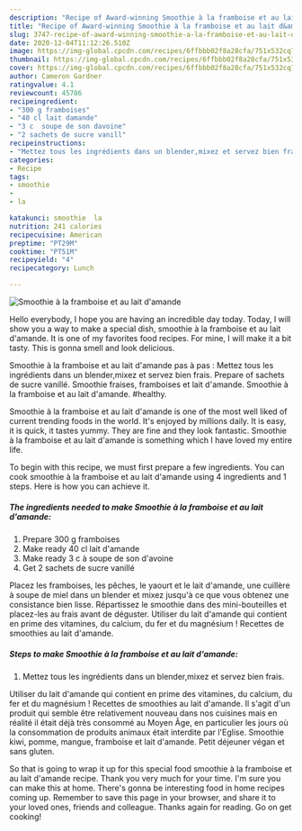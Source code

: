 ```yaml
---
description: "Recipe of Award-winning Smoothie à la framboise et au lait d&amp;#39;amande"
title: "Recipe of Award-winning Smoothie à la framboise et au lait d&amp;#39;amande"
slug: 3747-recipe-of-award-winning-smoothie-a-la-framboise-et-au-lait-d-and-39-amande
date: 2020-12-04T11:12:26.510Z
image: https://img-global.cpcdn.com/recipes/6ffbbb02f8a28cfa/751x532cq70/smoothie-a-la-framboise-et-au-lait-damande-photo-principale-de-la-recette.jpg
thumbnail: https://img-global.cpcdn.com/recipes/6ffbbb02f8a28cfa/751x532cq70/smoothie-a-la-framboise-et-au-lait-damande-photo-principale-de-la-recette.jpg
cover: https://img-global.cpcdn.com/recipes/6ffbbb02f8a28cfa/751x532cq70/smoothie-a-la-framboise-et-au-lait-damande-photo-principale-de-la-recette.jpg
author: Cameron Gardner
ratingvalue: 4.1
reviewcount: 45786
recipeingredient:
- "300 g framboises"
- "40 cl lait damande"
- "3 c  soupe de son davoine"
- "2 sachets de sucre vanill"
recipeinstructions:
- "Mettez tous les ingrédients dans un blender,mixez et servez bien frais."
categories:
- Recipe
tags:
- smoothie
- 
- la

katakunci: smoothie  la 
nutrition: 241 calories
recipecuisine: American
preptime: "PT29M"
cooktime: "PT51M"
recipeyield: "4"
recipecategory: Lunch

---
```



![Smoothie à la framboise et au lait d&#39;amande](https://img-global.cpcdn.com/recipes/6ffbbb02f8a28cfa/751x532cq70/smoothie-a-la-framboise-et-au-lait-damande-photo-principale-de-la-recette.jpg)

Hello everybody, I hope you are having an incredible day today. Today, I will show you a way to make a special dish, smoothie à la framboise et au lait d&#39;amande. It is one of my favorites food recipes. For mine, I will make it a bit tasty. This is gonna smell and look delicious.

Smoothie à la framboise et au lait d&#39;amande pas à pas : Mettez tous les ingrédients dans un blender,mixez et servez bien frais. Prepare of sachets de sucre vanillé. Smoothie fraises, framboises et lait d&#39;amande. Smoothie à la framboise et au lait d&#39;amande. #healthy.

Smoothie à la framboise et au lait d&#39;amande is one of the most well liked of current trending foods in the world. It's enjoyed by millions daily. It is easy, it is quick, it tastes yummy. They are fine and they look fantastic. Smoothie à la framboise et au lait d&#39;amande is something which I have loved my entire life.


To begin with this recipe, we must first prepare a few ingredients. You can cook smoothie à la framboise et au lait d&#39;amande using 4 ingredients and 1 steps. Here is how you can achieve it.

<!--inarticleads1-->

##### The ingredients needed to make Smoothie à la framboise et au lait d&#39;amande:

1. Prepare 300 g framboises
1. Make ready 40 cl lait d&#39;amande
1. Make ready 3 c à soupe de son d&#39;avoine
1. Get 2 sachets de sucre vanillé


Placez les framboises, les pêches, le yaourt et le lait d&#39;amande, une cuillère à soupe de miel dans un blender et mixez jusqu&#39;à ce que vous obtenez une consistance bien lisse. Répartissez le smoothie dans des mini-bouteilles et placez-les au frais avant de déguster. Utiliser du lait d&#39;amande qui contient en prime des vitamines, du calcium, du fer et du magnésium ! Recettes de smoothies au lait d&#39;amande. 

<!--inarticleads2-->

##### Steps to make Smoothie à la framboise et au lait d&#39;amande:

1. Mettez tous les ingrédients dans un blender,mixez et servez bien frais.


Utiliser du lait d&#39;amande qui contient en prime des vitamines, du calcium, du fer et du magnésium ! Recettes de smoothies au lait d&#39;amande. Il s&#39;agit d&#39;un produit qui semble être relativement nouveau dans nos cuisines mais en réalité il était déjà très consommé au Moyen Âge, en particulier les jours où la consommation de produits animaux était interdite par l&#39;Eglise. Smoothie kiwi, pomme, mangue, framboise et lait d&#39;amande. Petit déjeuner végan et sans gluten. 

So that is going to wrap it up for this special food smoothie à la framboise et au lait d&#39;amande recipe. Thank you very much for your time. I'm sure you can make this at home. There's gonna be interesting food in home recipes coming up. Remember to save this page in your browser, and share it to your loved ones, friends and colleague. Thanks again for reading. Go on get cooking!
